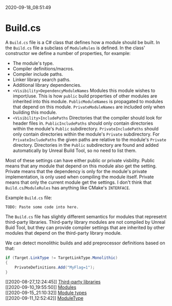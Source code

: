 2020-09-18_08:51:49

# Build.cs

A `Build.cs` file is a C# class that defines how a module should be built.
In the `Build.cs` file a subclass of `ModuleRules` is defined.
In the class' constructor we define a number of properties, for example:
- The module's type.
- Compiler definitions/macros.
- Compiler include paths.
- Linker library search paths.
- Additional library dependencies.
- `<Visibility>DependencyModuleNames`
    Modules this module wishes to import/use. This is how `public` build properties of other modules are inherited into this module.
    `PublicModuleNames` is propagated to modules that depend on this module.
    `PrivateModuleNames` are included only when building this module.
- `<Visibility>IncludePaths`
  Directories that the compiler should look for header files in.
  `PublicIncludePaths` should only contain directories within the module's `Public` subdirectory.
  `PrivateIncludePaths` should only contain directories within the module's `Private` subdirectory.
    For `PrivateIncludePaths` the given paths are relative to the module's `Private` directory. Directories in the `Public` subdirectory are found and added automatically by Unreal Build Tool, so no need to list them.

Most of these settings can have either public or private visbility.
Public means that any module that depend on this module also get the setting.
Private means that the dependency is only for the module's private implementation, is only used when compiling the module itself.
Private means that only the current module get the settings.
I don't think that `Build.cs`/`ModuleRules` has anything like CMake's `INTERFACE`.

Example `Build.cs` file:
```
TODO: Paste some code into here.
```


The `Build.cs` file has slightly different semantics for modules that represetnt third-party libraries.
Third-party library modules are not compiled by Unreal Buid Tool, but they can provide compiler settings that are inherited by other modules that depend on the third-party library module.

We  can detect monolithic builds and add preprocessor definitions  based on that:
```csharp
if (Target.LinkType != TargetLinkType.Monolithic)
{
    PrivateDefinitions.Add("MyFlag=1");
}
```

[[2020-08-27_12:24:45]] [Third-party libraries](./Third-party%20libraries.md)  
[[2020-09-10_19:55:50]] [Modules](./Modules.md)  
[[2020-09-15_21:10:32]] [Module types](./Module%20types.md)  
[[2020-09-11_12:52:42]] [ModuleType](./ModuleType.md)  
